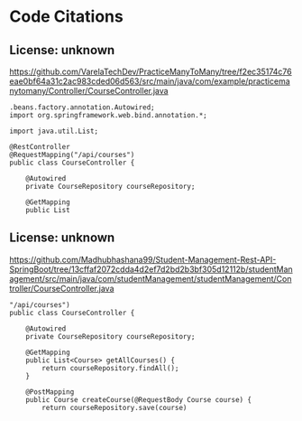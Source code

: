 # Code Citations

## License: unknown
https://github.com/VarelaTechDev/PracticeManyToMany/tree/f2ec35174c76eae0bf64a31c2ac983cded06d563/src/main/java/com/example/practicemanytomany/Controller/CourseController.java

```
.beans.factory.annotation.Autowired;
import org.springframework.web.bind.annotation.*;

import java.util.List;

@RestController
@RequestMapping("/api/courses")
public class CourseController {

    @Autowired
    private CourseRepository courseRepository;

    @GetMapping
    public List
```


## License: unknown
https://github.com/Madhubhashana99/Student-Management-Rest-API-SpringBoot/tree/13cffaf2072cdda4d2ef7d2bd2b3bf305d12112b/studentManagement/src/main/java/com/studentManagement/studentManagement/Controller/CourseController.java

```
"/api/courses")
public class CourseController {

    @Autowired
    private CourseRepository courseRepository;

    @GetMapping
    public List<Course> getAllCourses() {
        return courseRepository.findAll();
    }

    @PostMapping
    public Course createCourse(@RequestBody Course course) {
        return courseRepository.save(course)
```

